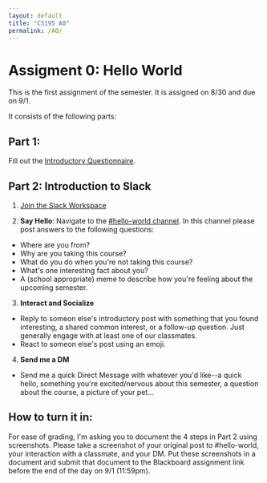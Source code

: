 ```yaml
---
layout: default
title: "CS195 A0"
permalink: /A0/
---
```


# Assigment 0: Hello World
This is the first assignment of the semester. It is assigned on 8/30 and due on 9/1. 

It consists of the following parts: 

## Part 1:
Fill out the [Introductory Questionnaire](https://forms.gle/LG131Pri4ziiKr3x5).

## Part 2: Introduction to Slack
1. [Join the Slack Workspace](https://join.slack.com/t/hci-f21/shared_invite/zt-us259xj5-Go00xrmOYvHNIFWGytSqxQ)

2. **Say Hello**: Navigate to the [#hello-world channel](https://hci-f21.slack.com/archives/C02C7KWEQSE). In this channel please post answers to the following questions: 


  - Where are you from?
  - Why are you taking this course?
  - What do you do when you're not taking this course?
  - What's one interesting fact about you?
  - A (school appropriate) meme to describe how you're feeling about the upcoming semester. 


3. **Interact and Socialize**


- Reply to someon else's introductory post with something that you found interesting, 
a shared common interest, or a follow-up question. Just generally engage with at least one of our classmates.
- React to someon else's post using an emoji.


4. **Send me a DM**
- Send me a quick Direct Message with whatever you'd like--a quick hello, something you're excited/nervous about this semester, 
a question about the course, a picture of your pet...


## How to turn it in:
For ease of grading, I'm asking you to document the 4 steps in Part 2 using screenshots. Please take a screenshot of your original post to #hello-world, 
your interaction with a classmate, and your DM. Put these screenshots in a document and submit that document to the Blackboard assignment link before the end of the day on 9/1 (11:59pm).
